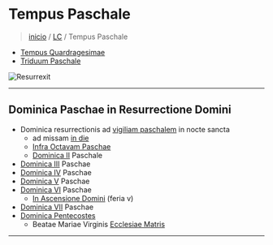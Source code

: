# Tempus Paschale
> [inicio](../README.md) / [LC](../LC.md) / Tempus Paschale

- [Tempus Quardragesimae](./LQ.md)
- [Triduum Paschale](../quadragesima/qtr.md)

![Resurrexit](https://www.ncronline.org/files/2024-03/dreamstime_m_222140593%20Jesus%20and%20disciples%20after%20his%20resurrection%20CROP.jpg)

----

## Dominica Paschae in Resurrectione Domini
-  Dominica resurrectionis ad [vigiliam paschalem](./paschale/vigiliam.md) in nocte sancta
	- ad missam [in die](./paschale/octavam.md#die)
	- [Infra Octavam Paschae](./paschale/octavam.md#feriae)
	- [Dominica II](./paschale/p2.md) Paschale 
- [Dominica III](./paschale/p3.md) Paschae  
- [Dominica IV](./paschale/p4.md) Paschae  
- [Dominica V](./paschale/p5.md) Paschae  
- [Dominica VI](./) Paschae  
	- [In Ascensione Domini](./paschale/ascension.md) (feria v)  
- [Dominica VII](./paschale/p7.md) Paschae   
- [Dominica Pentecostes](./paschale/pentecoste.md)
	- Beatae Mariae Virginis [Ecclesiae Matris](./mariae/ecclesiae.md)

----







